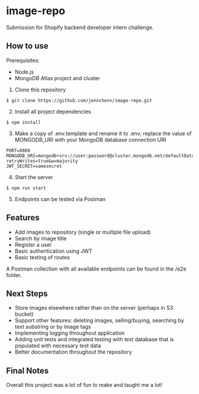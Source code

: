 # image-repo
Submission for Shopify backend developer intern challenge.

## How to use
Prerequisites:
* Node.js
* MongoDB Atlas project and cluster

1. Clone this repository
```
$ git clone https://github.com/jennchenn/image-repo.git
```
2. Install all project dependencies
```
$ npm install
```
3. Make a copy of .env.template and rename it to .env; replace the value of MONGODB_URI with your MongoDB database connection URI
```
PORT=8080
MONGODB_URI=mongodb+srv://user:password@cluster.mongodb.net/defaultDatabase?retryWrites=true&w=majority
JWT_SECRET=somesecret
```
4. Start the server
```
$ npm run start
```
5. Endpoints can be tested via Postman

## Features
- Add images to repository (single or multiple file upload)
- Search by image title
- Register a user
- Basic authentication using JWT
- Basic testing of routes

A Postman collection with all available endpoints can be found in the /e2e folder.

## Next Steps
- Store images elsewhere rather than on the server (perhaps in S3 bucket)
- Support other features: deleting images, selling/buying, searching by text substring or by image tags
- Implementing logging throughout application
- Adding unit tests and integrated testing with test database that is populated with necessary test data
- Better documentation throughout the repository

## Final Notes
Overall this project was a lot of fun to make and taught me a lot!
